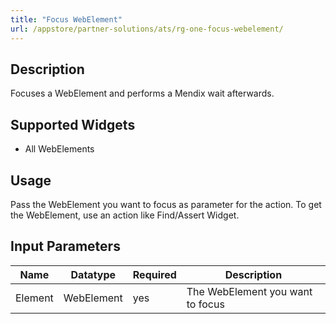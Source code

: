 ```yaml
---
title: "Focus WebElement"
url: /appstore/partner-solutions/ats/rg-one-focus-webelement/
---
```


## Description

Focuses a WebElement and performs a Mendix wait afterwards.

## Supported Widgets

* All WebElements

## Usage

Pass the WebElement you want to focus as parameter for the action. To get the WebElement, use an action like Find/Assert Widget.

## Input Parameters

Name | Datatype | Required | Description
--- | --- | --- | ---
Element | WebElement | yes | The WebElement you want to focus
